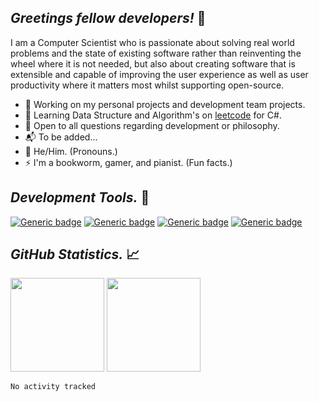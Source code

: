 *Greetings fellow developers!* 👋
---

I am a Computer Scientist who is passionate about solving real world problems and the state of existing software rather than reinventing the wheel where it is not needed, but also about creating software that is extensible and capable of improving the user experience as well as user productivity where it matters most whilst supporting open-source. 

* 🔭 Working on my personal projects and development team projects.
* 📓 Learning Data Structure and Algorithm's on [leetcode]() for C#.
* 💭 Open to all questions regarding development or philosophy.
* 📬 To be added...
* 🧑 He/Him. (Pronouns.)
* ⚡ I'm a bookworm, gamer, and pianist. (Fun facts.)


*Development Tools.* 🧰
---
[![Generic badge](https://img.shields.io/static/v1?label=.Net%20Core&message=v3.1&color=blueviolet&style=for-the-badge&logo=visual-studio&style=flat)](https://shields.io/) 
[![Generic badge](https://img.shields.io/static/v1?label=Microsoft%20365&message=2022%20&color=blueviolet&style=for-the-badge&logo=microsoft-office&style=flat)](https://shields.io/)
[![Generic badge](https://img.shields.io/static/v1?label=Visual%20Studio%20Code%20&message=stable%20&color=blueviolet&style=for-the-badge&logo=visualstudio&style=flat)](https://shields.io/)
[![Generic badge](https://img.shields.io/static/v1?label=Visual%20Studio&message=2022%20&color=blueviolet&style=for-the-badge&logo=visualstudio&style=flat)](https://shields.io/)


*GitHub Statistics.* 📈
---
<img height="150em" src="https://github-readme-stats.vercel.app/api?username=k4m3kku5u&show_icons=true&hide_border=true&&count_private=false&include_all_commits=true&hide_title=false" />
<img height="150em" src="https://github-readme-stats.vercel.app/api/top-langs/?username=k4m3kku5u&exclude_repo=KNN-Image-Classification&show_icons=true&hide_border=true&layout=compact&langs_count=10&hide_title=false"/>
<!--START_SECTION:waka-->

```text
No activity tracked
```

<!--END_SECTION:waka-->
